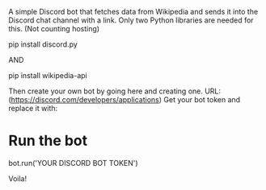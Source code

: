 A simple Discord bot that fetches data from Wikipedia and sends it into the Discord chat channel with a link.
Only two Python libraries are needed for this. (Not counting hosting)

pip install discord.py

AND

pip install wikipedia-api

Then create your own bot by going here and creating one. URL: (https://discord.com/developers/applications)
Get your bot token and replace it with:

# Run the bot
bot.run('YOUR DISCORD BOT TOKEN')

Voila!
